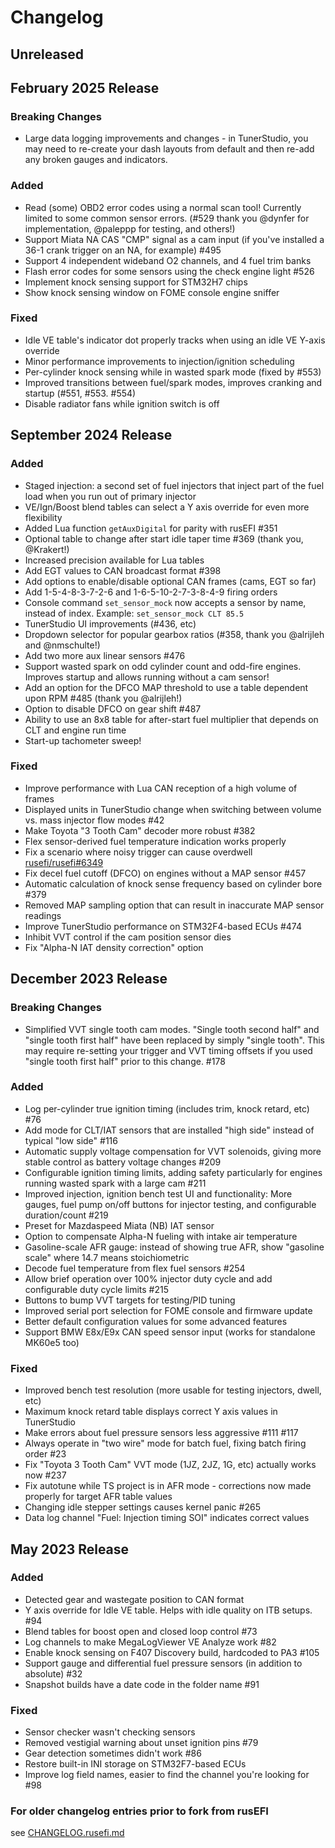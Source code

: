 <!---

How to use this file:
- When making a change to the firmware that users should know about, add it to the
	appropriate section (breaking/added/fixed) in the next release.
- If it's something interesting or breaking, make a post about it on the forum! We want users
	to find out about changes before they have to get help because their car won't start.

Release template (copy/paste this for new release):

## Month 202x Release - "Release Name"
or
## Unreleased

### Breaking Changes
 - 

### Added
 -

### Fixed
 - 

### Removed
 - 

 -->

# Changelog

## Unreleased

## February 2025 Release

### Breaking Changes
 - Large data logging improvements and changes - in TunerStudio, you may need to re-create your dash layouts from default and then re-add any broken gauges and indicators.

### Added
 - Read (some) OBD2 error codes using a normal scan tool! Currently limited to some common sensor errors. (#529 thank you @dynfer for implementation, @paleppp for testing, and others!)
 - Support Miata NA CAS "CMP" signal as a cam input (if you've installed a 36-1 crank trigger on an NA, for example) #495
 - Support 4 independent wideband O2 channels, and 4 fuel trim banks
 - Flash error codes for some sensors using the check engine light #526
 - Implement knock sensing support for STM32H7 chips
 - Show knock sensing window on FOME console engine sniffer

### Fixed
 - Idle VE table's indicator dot properly tracks when using an idle VE Y-axis override
 - Minor performance improvements to injection/ignition scheduling
 - Per-cylinder knock sensing while in wasted spark mode (fixed by #553)
 - Improved transitions between fuel/spark modes, improves cranking and startup (#551, #553. #554)
 - Disable radiator fans while ignition switch is off

## September 2024 Release

### Added
 - Staged injection: a second set of fuel injectors that inject part of the fuel load when you run out of primary injector
 - VE/Ign/Boost blend tables can select a Y axis override for even more flexibility
 - Added Lua function `getAuxDigital` for parity with rusEFI #351
 - Optional table to change after start idle taper time #369 (thank you, @Krakert!)
 - Increased precision available for Lua tables
 - Add EGT values to CAN broadcast format #398
 - Add options to enable/disable optional CAN frames (cams, EGT so far)
 - Add 1-5-4-8-3-7-2-6 and 1-6-5-10-2-7-3-8-4-9 firing orders
 - Console command `set_sensor_mock` now accepts a sensor by name, instead of index. Example: `set_sensor_mock CLT 85.5`
 - TunerStudio UI improvements (#436, etc)
 - Dropdown selector for popular gearbox ratios (#358, thank you @alrijleh and @nmschulte!)
 - Add two more aux linear sensors #476
 - Support wasted spark on odd cylinder count and odd-fire engines. Improves startup and allows running without a cam sensor!
 - Add an option for the DFCO MAP threshold to use a table dependent upon RPM #485 (thank you @alrijleh!)
 - Option to disable DFCO on gear shift #487
 - Ability to use an 8x8 table for after-start fuel multiplier that depends on CLT and engine run time
 - Start-up tachometer sweep!

### Fixed
 - Improve performance with Lua CAN reception of a high volume of frames
 - Displayed units in TunerStudio change when switching between volume vs. mass injector flow modes #42
 - Make Toyota "3 Tooth Cam" decoder more robust #382
 - Flex sensor-derived fuel temperature indication works properly
 - Fix a scenario where noisy trigger can cause overdwell [rusefi/rusefi#6349](https://github.com/rusefi/rusefi/issues/6349)
 - Fix decel fuel cutoff (DFCO) on engines without a MAP sensor #457
 - Automatic calculation of knock sense frequency based on cylinder bore #379
 - Removed MAP sampling option that can result in inaccurate MAP sensor readings
 - Improve TunerStudio performance on STM32F4-based ECUs #474
 - Inhibit VVT control if the cam position sensor dies
 - Fix "Alpha-N IAT density correction" option

## December 2023 Release

### Breaking Changes
 - Simplified VVT single tooth cam modes. "Single tooth second half" and "single tooth first half" have been replaced by simply "single tooth". This may require re-setting your trigger and VVT timing offsets if you used "single tooth first half" prior to this change. #178

### Added
 - Log per-cylinder true ignition timing (includes trim, knock retard, etc) #76
 - Add mode for CLT/IAT sensors that are installed "high side" instead of typical "low side" #116
 - Automatic supply voltage compensation for VVT solenoids, giving more stable control as battery voltage changes #209
 - Configurable ignition timing limits, adding safety particularly for engines running wasted spark with a large cam #211
 - Improved injection, ignition bench test UI and functionality: More gauges, fuel pump on/off buttons for injector testing, and configurable duration/count #219
 - Preset for Mazdaspeed Miata (NB) IAT sensor
 - Option to compensate Alpha-N fueling with intake air temperature
 - Gasoline-scale AFR gauge: instead of showing true AFR, show "gasoline scale" where 14.7 means stoichiometric
 - Decode fuel temperature from flex fuel sensors #254
 - Allow brief operation over 100% injector duty cycle and add configurable duty cycle limits #215
 - Buttons to bump VVT targets for testing/PID tuning
 - Improved serial port selection for FOME console and firmware update
 - Better default configuration values for some advanced features
 - Support BMW E8x/E9x CAN speed sensor input (works for standalone MK60e5 too)

### Fixed
 - Improved bench test resolution (more usable for testing injectors, dwell, etc)
 - Maximum knock retard table displays correct Y axis values in TunerStudio
 - Make errors about fuel pressure sensors less aggressive #111 #117
 - Always operate in "two wire" mode for batch fuel, fixing batch firing order #23
 - Fix "Toyota 3 Tooth Cam" VVT mode (1JZ, 2JZ, 1G, etc) actually works now #237
 - Fix autotune while TS project is in AFR mode - corrections now made properly for target AFR table values
 - Changing idle stepper settings causes kernel panic #265
 - Data log channel "Fuel: Injection timing SOI" indicates correct values

## May 2023 Release

### Added
 - Detected gear and wastegate position to CAN format
 - Y axis override for Idle VE table. Helps with idle quality on ITB setups. #94
 - Blend tables for boost open and closed loop control #73
 - Log channels to make MegaLogViewer VE Analyze work #82
 - Enable knock sensing on F407 Discovery build, hardcoded to PA3 #105
 - Support gauge and differential fuel pressure sensors (in addition to absolute) #32
 - Snapshot builds have a date code in the folder name #91

### Fixed
 - Sensor checker wasn't checking sensors
 - Removed vestigial warning about unset ignition pins #79
 - Gear detection sometimes didn't work #86
 - Restore built-in INI storage on STM32F7-based ECUs
 - Improve log field names, easier to find the channel you're looking for #98

### For older changelog entries prior to fork from rusEFI
see [CHANGELOG.rusefi.md](CHANGELOG.rusefi.md)
